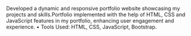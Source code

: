  Developed a dynamic and responsive portfolio website showcasing my projects and skills.Portfolio implemented
 with the help of HTML, CSS and JavaScript features in my portfolio, enhancing user engagement and
 experience.
 • Tools Used: HTML, CSS, JavaScript, Bootstrap.
